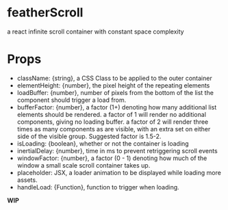 # featherScroll
a react infinite scroll container with constant space complexity

# Props
* className: {string}, a CSS Class to be applied to the outer container
* elementHeight: {number}, the pixel height of the repeating elements
* loadBuffer: {number}, number of pixels from the bottom of the list the component should trigger a load from.
* bufferFactor: {number}, a factor (1+) denoting how many additional list elements should be rendered. a factor of 1 will render no additional components, giving no loading buffer. a factor of 2 will render three times as many components as are visible, with an extra set on either side of the visible group. Suggested factor is 1.5-2.  
* isLoading: {boolean}, whether or not the container is loading
* inertialDelay: {number}, time in ms to prevent retriggering scroll events
* windowFactor: {number}, a factor (0 - 1) denoting how much of the window a small scale scroll container takes up.
* placeholder: JSX, a loader animation to be displayed while loading more assets.
* handleLoad: {Function}, function to trigger when loading.




**WIP**
